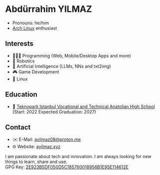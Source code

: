 # Abdürrahim YILMAZ
* Pronouns: he/him
* [Arch Linux](https://www.archlinux.org/) enthusiast

## Interests
* 🧑🏻‍💻 Programming (Web, Mobile/Desktop Apps and more)
* 🤖 Robotics
* 🧠 Artificial Intelligence (LLMs, NNs and txt2img)
* 🎮 Game Development
* 🐧 Linux

## Education
* 🏫 [Teknopark Istanbul Vocational and Technical Anatolian High School](https://teknoparkistanbul.meb.k12.tr/) (Start: 2022 Expected Graduation: 2027)

## Contact
* ✉️ E-Mail: ayilmaz08@proton.me
* 🌐 Website: [ayilmaz.xyz](http://ayilmaz.xyz)

I am passionate about tech and innovation. I am always looking for new things to learn, share and use. \
GPG Key: [2E923B5DF050D5C185760018956B1E95E114612E](https://keys.openpgp.org/search?q=2E923B5DF050D5C185760018956B1E95E114612E)
